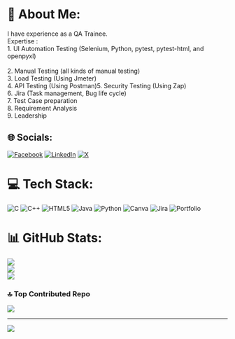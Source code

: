 # 💫 About Me:
I have experience as a QA Trainee.<br>Expertise :<br>1. UI Automation Testing (Selenium, Python, pytest, pytest-html, and openpyxl)<br><br>2. Manual Testing (all kinds of manual testing)<br>3. Load Testing (Using Jmeter)<br>4. API Testing (Using Postman)<be>5. Security Testing (Using Zap)<br>6. Jira (Task management, Bug life cycle)<br>7. Test Case preparation<br>8. Requirement Analysis<br>9. Leadership<br>


## 🌐 Socials:
[![Facebook](https://img.shields.io/badge/Facebook-%231877F2.svg?logo=Facebook&logoColor=white)](https://facebook.com/https://www.facebook.com/shariar1984) [![LinkedIn](https://img.shields.io/badge/LinkedIn-%230077B5.svg?logo=linkedin&logoColor=white)](https://linkedin.com/in/https://www.linkedin.com/in/abir-mahmud-shahariar-77a0152a8/) [![X](https://img.shields.io/badge/X-black.svg?logo=X&logoColor=white)](https://x.com/https://twitter.com/Abir_Mahmud_18) 

# 💻 Tech Stack:
![C](https://img.shields.io/badge/c-%2300599C.svg?style=for-the-badge&logo=c&logoColor=white) ![C++](https://img.shields.io/badge/c++-%2300599C.svg?style=for-the-badge&logo=c%2B%2B&logoColor=white) ![HTML5](https://img.shields.io/badge/html5-%23E34F26.svg?style=for-the-badge&logo=html5&logoColor=white) ![Java](https://img.shields.io/badge/java-%23ED8B00.svg?style=for-the-badge&logo=openjdk&logoColor=white) ![Python](https://img.shields.io/badge/python-3670A0?style=for-the-badge&logo=python&logoColor=ffdd54) ![Canva](https://img.shields.io/badge/Canva-%2300C4CC.svg?style=for-the-badge&logo=Canva&logoColor=white) ![Jira](https://img.shields.io/badge/jira-%230A0FFF.svg?style=for-the-badge&logo=jira&logoColor=white) ![Portfolio](https://img.shields.io/badge/Portfolio-%23000000.svg?style=for-the-badge&logo=firefox&logoColor=#FF7139)
# 📊 GitHub Stats:
![](https://github-readme-stats.vercel.app/api?username=Abir4testing&theme=nightowl&hide_border=false&include_all_commits=true&count_private=true)<br/>
![](https://github-readme-streak-stats.herokuapp.com/?user=Abir4testing&theme=nightowl&hide_border=false)<br/>
![](https://github-readme-stats.vercel.app/api/top-langs/?username=Abir4testing&theme=nightowl&hide_border=false&include_all_commits=true&count_private=true&layout=compact)

### 🔝 Top Contributed Repo
![](https://github-contributor-stats.vercel.app/api?username=Abir4testing&limit=5&theme=dark&combine_all_yearly_contributions=true)

---
[![](https://visitcount.itsvg.in/api?id=Abir4testing&icon=0&color=0)](https://visitcount.itsvg.in)

<!-- Proudly created with GPRM ( https://gprm.itsvg.in ) -->
